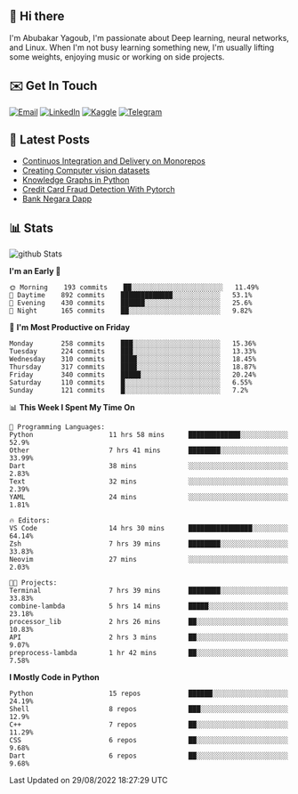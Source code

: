 ## 👋 Hi there

I'm Abubakar Yagoub, I'm passionate about Deep learning, neural networks, and
Linux. When I'm not busy learning something new, I'm usually lifting some
weights, enjoying music or working on side projects.

## ✉️ Get In Touch

[![Email](https://img.shields.io/badge/Email-f1f1f1?style=for-the-badge&logo=gmail&logoColor=0f111a)](mailto:git@blacksuan19.dev)
[![LinkedIn](https://img.shields.io/badge/LinkedIn-0077B5?style=for-the-badge&logo=linkedin&logoColor=white)](https://www.linkedin.com/in/blacksuan19/)
[![Kaggle](https://img.shields.io/badge/Kaggle-5acfff?style=for-the-badge&logo=kaggle&logoColor=white)](http://kaggle.com/abubakaryagob/)
[![Telegram](https://img.shields.io/badge/Telegram-2CA5E0?style=for-the-badge&logo=telegram&logoColor=white)](https://t.me/blacksuan19)

## 📩 Latest Posts

<!-- BLOG-POST-LIST:START -->
- [Continuos Integration and Delivery on Monorepos](http://blacksuan19.dev/blog/github-actions-monorepos/)
- [Creating Computer vision datasets](http://blacksuan19.dev/blog/creating-datasets/)
- [Knowledge Graphs in Python](http://blacksuan19.dev/projects/Knowledge_Graphs/)
- [Credit Card Fraud Detection With Pytorch](http://blacksuan19.dev/projects/credit-card-fraud-detection-with-pytorch/)
- [Bank Negara Dapp](http://blacksuan19.dev/projects/bank-negara/)
<!-- BLOG-POST-LIST:END -->

## 📊 Stats

![github Stats](https://github-readme-stats.vercel.app/api?username=blacksuan19&theme=github_dark&show_icons=true&count_private=true&custom_title=Github%20Stats&hide_border=true)

<!--START_SECTION:waka-->
**I'm an Early 🐤** 

```text
🌞 Morning    193 commits    ██░░░░░░░░░░░░░░░░░░░░░░░   11.49% 
🌆 Daytime    892 commits    █████████████░░░░░░░░░░░░   53.1% 
🌃 Evening    430 commits    ██████░░░░░░░░░░░░░░░░░░░   25.6% 
🌙 Night      165 commits    ██░░░░░░░░░░░░░░░░░░░░░░░   9.82%

```
📅 **I'm Most Productive on Friday** 

```text
Monday       258 commits    ███░░░░░░░░░░░░░░░░░░░░░░   15.36% 
Tuesday      224 commits    ███░░░░░░░░░░░░░░░░░░░░░░   13.33% 
Wednesday    310 commits    ████░░░░░░░░░░░░░░░░░░░░░   18.45% 
Thursday     317 commits    ████░░░░░░░░░░░░░░░░░░░░░   18.87% 
Friday       340 commits    █████░░░░░░░░░░░░░░░░░░░░   20.24% 
Saturday     110 commits    █░░░░░░░░░░░░░░░░░░░░░░░░   6.55% 
Sunday       121 commits    █░░░░░░░░░░░░░░░░░░░░░░░░   7.2%

```


📊 **This Week I Spent My Time On** 

```text
💬 Programming Languages: 
Python                   11 hrs 58 mins      █████████████░░░░░░░░░░░░   52.9% 
Other                    7 hrs 41 mins       ████████░░░░░░░░░░░░░░░░░   33.99% 
Dart                     38 mins             ░░░░░░░░░░░░░░░░░░░░░░░░░   2.83% 
Text                     32 mins             ░░░░░░░░░░░░░░░░░░░░░░░░░   2.39% 
YAML                     24 mins             ░░░░░░░░░░░░░░░░░░░░░░░░░   1.81%

🔥 Editors: 
VS Code                  14 hrs 30 mins      ████████████████░░░░░░░░░   64.14% 
Zsh                      7 hrs 39 mins       ████████░░░░░░░░░░░░░░░░░   33.83% 
Neovim                   27 mins             ░░░░░░░░░░░░░░░░░░░░░░░░░   2.03%

🐱‍💻 Projects: 
Terminal                 7 hrs 39 mins       ████████░░░░░░░░░░░░░░░░░   33.83% 
combine-lambda           5 hrs 14 mins       █████░░░░░░░░░░░░░░░░░░░░   23.18% 
processor_lib            2 hrs 26 mins       ██░░░░░░░░░░░░░░░░░░░░░░░   10.83% 
API                      2 hrs 3 mins        ██░░░░░░░░░░░░░░░░░░░░░░░   9.07% 
preprocess-lambda        1 hr 42 mins        ██░░░░░░░░░░░░░░░░░░░░░░░   7.58%

```

**I Mostly Code in Python** 

```text
Python                   15 repos            ██████░░░░░░░░░░░░░░░░░░░   24.19% 
Shell                    8 repos             ███░░░░░░░░░░░░░░░░░░░░░░   12.9% 
C++                      7 repos             ██░░░░░░░░░░░░░░░░░░░░░░░   11.29% 
CSS                      6 repos             ██░░░░░░░░░░░░░░░░░░░░░░░   9.68% 
Dart                     6 repos             ██░░░░░░░░░░░░░░░░░░░░░░░   9.68%

```



 Last Updated on 29/08/2022 18:27:29 UTC
<!--END_SECTION:waka-->
